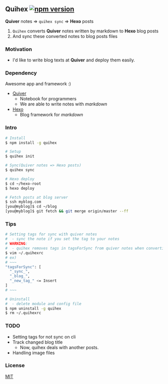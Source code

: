 ## Quihex [![npm version](https://badge.fury.io/js/quihex.svg)](https://badge.fury.io/js/quihex)

**Quiver** notes => `quihex sync` => **Hexo** posts

1. `Quihex` converts **Quiver** notes written by markdown to **Hexo** blog posts
2. And sync these converted notes to blog posts files

### Motivation

* I'd like to write blog texts at **Quiver** and deploy them easily.

### Dependency

Awesome app and framework :)

* [Quiver](http://happenapps.com/#quiver)
    * Notebook for programmers
    * We are able to write notes with *markdown*
* [Hexo](https://hexo.io/)
    * Blog framework for *markdown*

### Intro

```bash
# Install
$ npm install -g quihex

# Setup
$ quihex init

# Sync(Quiver notes => Hexo posts)
$ quihex sync

# Hexo deploy
$ cd ~/hexo-root
$ hexo deploy

# Fetch posts at blog server
$ ssh myblog.com
[you@myblog]$ cd ~/blog
[you@myblog]$ git fetch && git merge origin/master --ff
```

### Tips

```bash
# Setting tags for sync with quiver notes
#  - sync the note if you set the tag to your notes
# WARNING:
#  - quihex removes tags in tagsForSync from quiver notes when converting notes.
$ vim ~/.quihexrc
# ex)
# ~~~
"tagsForSync": [
  "_sync_",
  "_blog_",
  "_new_tag_" <= Insert
]
# ~~~

# Uninstall
#  - delete module and config file
$ npm uninstall -g quihex
$ rm ~/.quihexrc
```

### TODO

* Setting tags for not sync on cli
* Track changed blog title
    * Now, quihex deals with another posts.
* Handling image files

### License

[MIT](http://opensource.org/licenses/MIT)
